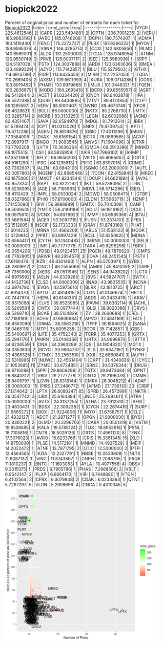 # biopick2022
Percent of original price and number of entrants for each ticket for [Biopick2022](https://twitter.com/hashtag/Biopick2022)
|ticker |  nrml_price| freq|
|:------|-----------:|----:|
|VYGR   | 225.4612546|    2|
|CAPR   | 223.5494881|    2|
|OPTN   | 206.7901235|    2|
|VERU   | 185.9083192|    1|
|AVEO   | 185.0746269|    1|
|DCPH   | 180.7574207|    1|
|ADMA   | 180.1418440|    1|
|FENC   | 175.2272727|    2|
|PLRX   | 167.6296222|    1|
|MYOV   | 158.9595376|    4|
|VRNA   | 146.4285714|    2|
|CCXI   | 142.6805850|    1|
|RLMD   | 140.6569001|    3|
|ALDX   | 131.2500000|    2|
|TCDA   | 128.9748954|    1|
|ATNM   | 126.9550749|    3|
|PRVB   | 125.8007117|    2|
|ISEE   | 125.5980936|    1|
|SRPT   | 124.5197038|    1|
|FSTX   | 124.3027888|    8|
|ARDX   | 123.6363636|    5|
|BMEA   | 123.4899329|    1|
|AZYO   | 115.7142857|    1|
|BLU    | 115.5279503|    2|
|GTHX   | 114.6914789|    2|
|EIGR   | 114.6435453|    3|
|MIRM   | 112.2257053|    1|
|LQDA   | 110.2669405|    2|
|AXSM   | 109.6611993|    4|
|KURA   | 109.0714286|    1|
|GOSS   | 103.8019452|    1|
|PHAR   | 103.6979866|    1|
|IMUX   | 101.0449321|    5|
|FGEN   | 100.2836879|    1|
|MODD   | 100.2695418|    1|
|BCRX   |  99.8555957|    6|
|ASRT   |  99.5412844|    2|
|ACET   |  91.0234420|    2|
|ONCY   |  90.6402878|    1|
|IPA    |  89.5522388|    4|
|QURE   |  89.4406895|    1|
|VTVT   |  89.4170854|    3|
|CLPT   |  89.1265597|    3|
|VERV   |  88.5001407|    1|
|NVNO   |  88.4673748|    1|
|XFOR   |  86.4628821|    3|
|BCLI   |  86.0000000|    2|
|NKTX   |  85.2768730|    1|
|IMTX   |  83.9285714|    2|
|MCRB   |  83.3133253|    1|
|LEGN   |  82.6002986|    1|
|ASND   |  82.4351467|    1|
|SAVA   |  82.0594970|    7|
|MDGL   |  81.7913614|    3|
|IBRX   |  81.5789474|    4|
|ICPT   |  81.0313026|    1|
|SNPX   |  79.6709753|    1|
|KPTI   |  79.4712286|    5|
|AGEN   |  78.8819876|    2|
|GBIO   |  77.4011299|    1|
|IMGN   |  77.3584906|    1|
|DVAX   |  76.6169154|    1|
|BCTX   |  76.0869565|    3|
|ACXP   |  72.8997917|    1|
|BNGO   |  71.9063545|    1|
|ANVS   |  71.1604096|    3|
|CTXR   |  70.7792208|    1|
|LVTX   |  70.3636364|    4|
|GMDA   |  69.2913386|    7|
|MNKD   |  69.1075515|    1|
|CSII   |  68.5835959|    1|
|XAIR   |  67.7966102|    8|
|ARMP   |  67.3521898|    1|
|BFLY   |  66.9656203|    1|
|VKTX   |  65.8695652|    4|
|DBTX   |  64.5161290|    1|
|IPSC   |  64.1235813|    1|
|PRTG   |  63.8397018|    7|
|CRMD   |  63.7362637|    1|
|ALZN   |  63.6842105|    1|
|SGMO   |  63.2000000|    7|
|AUTL   |  63.0057803|    9|
|NGENF  |  62.8685446|    2|
|TCON   |  62.8158845|    6|
|MREO   |  62.1875000|   21|
|MXCT   |  61.9234544|    1|
|OCUP   |  61.6621984|    3|
|AVXL   |  60.9573241|    2|
|RAPT   |  60.8222162|    1|
|IKT    |  59.5238095|    2|
|LTRN   |  59.5238095|    3|
|AGE    |  58.7155963|    1|
|MDVL   |  58.5714286|    1|
|SEEL   |  58.4110429|    3|
|IMPL   |  58.0533024|    2|
|MDWD   |  58.0508475|    1|
|GTBP   |  58.0327869|    1|
|PHIO   |  57.8700000|    4|
|ELDN   |  57.5963719|    3|
|HZNP   |  57.1455093|    1|
|BIVI   |  56.8888889|    1|
|GMTX   |  56.7010309|    1|
|CANF   |  56.5039535|    2|
|YMTX   |  56.4189189|    1|
|ACIU   |  56.1616162|    1|
|OCUL   |  56.0975610|    8|
|VCNX   |  54.8076923|    1|
|IMMP   |  53.6585366|    4|
|BTAI   |  53.5661584|    5|
|ACER   |  53.5087719|    1|
|FUSN   |  53.2374101|    2|
|IFRX   |  53.1512605|    1|
|NSCIF  |  52.1733333|    1|
|GRAY   |  51.8743169|    1|
|PHAT   |  51.6014235|    1|
|MRNA   |  51.4686208|    1|
|ABUS   |  51.1568123|    8|
|HOOK   |  51.0729614|    2|
|PPBT   |  50.8997429|    1|
|BCEL   |  50.8250825|    1|
|MDNA   |  50.6564417|   11|
|CYTH   |  50.1340483|    2|
|MRNS   |  50.0000000|    1|
|SELB   |  50.0000000|    2|
|INFI   |  49.7777778|    7|
|TARA   |  49.6296296|    1|
|FBRX   |  49.0654206|    1|
|PDSB   |  49.0123457|   25|
|PGEN   |  48.7870620|    1|
|CMPS   |  48.7782805|    1|
|ARWR   |  48.2654578|    3|
|IOVA   |  48.2451545|    1|
|PSTV   |  47.6190476|    1|
|KZR    |  46.8301463|    1|
|ALPN   |  46.5703971|    1|
|SYBX   |  46.2809917|    2|
|ONCT   |  46.2555066|   15|
|AMRS   |  45.8410351|    2|
|DARE   |  45.7350000|    2|
|XERS   |  45.0511945|   12|
|SENS   |  44.9438202|    1|
|LCTX   |  44.8979592|    1|
|ASLN   |  44.6339286|    2|
|BVS    |  44.5824707|    1|
|SWTX   |  44.1432736|    1|
|CLSD   |  44.0000000|    2|
|INAB   |  43.9635535|    1|
|NCNA   |  43.6974790|    1|
|EVGN   |  43.5975610|    1|
|BLRX   |  42.1813725|    1|
|ARCT   |  41.6914370|    1|
|APTO   |  41.4814815|    8|
|CLGN   |  41.0146674|    1|
|HRTX   |  40.7447974|    1|
|HEPA   |  40.6140351|    2|
|ARDS   |  40.3433476|    1|
|ARAV   |  39.9315068|    4|
|CLVS   |  39.8523985|    2|
|PAVM   |  39.6382114|    9|
|ACHL   |  39.5209581|    2|
|CNTX   |  39.0977444|    1|
|GLSI   |  38.8820386|    1|
|CRVS   |  38.5269710|    3|
|BCAB   |  38.5124829|    1|
|ZY     |  38.2660688|    1|
|CRDL   |  37.7189189|    2|
|ACHV   |  37.6606684|    1|
|APVO   |  37.4841169|    3|
|FATE   |  36.4553080|    1|
|DRMA   |  36.3563218|    1|
|TFFP   |  36.1894025|    2|
|SANA   |  36.0465116|    1|
|MTP    |  35.8095238|    2|
|RCOR   |  35.7142857|    1|
|GBS    |  35.5400697|    2|
|LIFE   |  35.4752343|    2|
|TCRR   |  35.4077253|    1|
|GRTX   |  35.2941176|    1|
|AMRN   |  35.0148368|    1|
|ORTX   |  34.9696970|    5|
|BTTX   |  34.6236559|    1|
|DNA    |  34.2960289|    2|
|QSI    |  34.1804320|    1|
|MGTX   |  34.0353833|    2|
|BCYC   |  33.9904737|    1|
|SLS    |  33.6347197|    1|
|PYNKF  |  33.4365325|    1|
|CTMX   |  33.2563510|    1|
|XXII   |  32.6860841|    3|
|AUPH   |  32.5316995|   17|
|NUWE   |  32.4561404|    1|
|CKPT   |  31.4340836|    9|
|CYCC   |  31.1053985|   11|
|ZYME   |  30.8724851|    2|
|SRNE   |  30.5376344|    1|
|DRUG   |  29.9716088|    1|
|SPPI   |  29.9606299|    2|
|TGTX   |  29.9473684|    9|
|OPNT   |  29.8840312|    1|
|VBIV   |  29.2777778|    2|
|ONTX   |  29.2196078|    1|
|CMMB   |  28.8405797|    1|
|LGVN   |  28.8318144|    1|
|CMRX   |  28.3048212|    4|
|ADAP   |  28.0000000|   15|
|PIRS   |  27.2486772|   11|
|AFMD   |  27.1739130|   23|
|CRDF   |  27.1214642|    3|
|LPTX   |  26.6080247|   65|
|SPRB   |  26.4573991|    1|
|NKTR   |  26.0547742|    3|
|UBX    |  25.6164384|    1|
|JNCE   |  25.2694611|    1|
|ATRA   |  25.0000000|    1|
|AVTX   |  24.3137255|    1|
|ATHA   |  23.7912510|    2|
|AFIB   |  23.4633431|    3|
|BDSX   |  22.3062382|    1|
|CYCN   |  22.2674419|    7|
|SURF   |  21.9665272|    1|
|SIOX   |  21.9224806|   11|
|MYO    |  21.6756757|    1|
|CELZ   |  21.4932127|    1|
|ADCT   |  21.2871277|    1|
|OPGN   |  21.0000000|    1|
|BYSI   |  20.8300221|    2|
|GLMD   |  20.3296703|    1|
|CABA   |  20.0501319|    6|
|VSTM   |  19.8536585|    4|
|KALA   |  19.5785124|    2|
|TLIS   |  18.8952618|    1|
|PSNL   |  18.7105816|    1|
|CNTB   |  18.5029126|    1|
|GRTS   |  17.4961120|    8|
|TENX   |  17.3076923|    1|
|AVRO   |  15.6233766|    1|
|CRIS   |  15.3361345|   15|
|XLO    |  14.8750000|    1|
|PLSE   |  14.5172181|    1|
|MNMD   |  14.4927529|    1|
|MEIP   |  14.2022472|    1|
|ATNF   |  13.7871795|    2|
|OTIC   |  12.5000000|    2|
|PTPI   |  12.4564565|    1|
|KZIA   |  12.2327791|    1|
|NBSE   |  12.0533808|    1|
|NLTX   |  11.9087137|    3|
|VINC   |  11.8743867|    1|
|ONPH   |  11.2098765|    1|
|PRQR   |  11.1810237|    3|
|BNTC   |  11.1603053|    1|
|AYLA   |  10.4077556|    4|
|OBSV   |   9.3015075|    1|
|PRDS   |   8.7965786|    1|
|PHAS   |   7.2988506|    2|
|VBLT   |   6.9543147|    2|
|PLXP   |   6.8664170|    1|
|VIRI   |   6.7448680|    1|
|VTGN   |   6.4102564|    2|
|CFRX   |   6.3079848|    2|
|CDAK   |   6.0233393|    1|
|QTNT   |   5.7297297|    5|
|VLON   |   5.2608696|    4|
|GNCA   |   0.4310345|    5|
![retvspicks](biopicks.png?raw=true)
